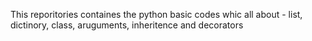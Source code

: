 This reporitories containes the python basic codes whic all about - list, dictinory, class, aruguments, inheritence and decorators
